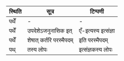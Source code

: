 | स्थिति | सूत्र | टिप्पणी |
| ----- | ------- | ------ |
| पथेँ | - | - |
| पथेँ | उपदेशेऽजनुनासिक इत् | एँ-इत्यस्य इत्संज्ञा |
| पथेँ | शेषात् कर्तरि परस्मैपदम् | इति परस्मैपदम् |
| पथ् | तस्य लोपः | इत्संज्ञकस्य लोपः |
